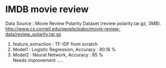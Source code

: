 # IMDB movie review

Data Source : Movie Review Polarity Dataset (review polarity.tar.gz, 3MB). http://www.cs.cornell.edu/people/pabo/movie-review-data/review_polarity.tar.gz

1. feature_extraction : TF-IDF from scratch
2. Model1 : Logistic Regression, Accuracy : 80.16 % 
3. Model2 : Neural Network, Accuracy : 85 %  
Needs improvement .....
